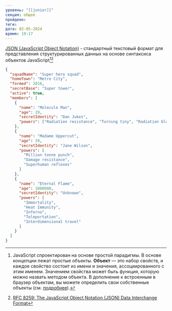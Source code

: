 ```yaml
---
уровень: "[[junior]]"
секция: общее
пройдено: 
теги: 
дата: 02-05-2024
время: 19:17
---
```

[JSON (JavaScript Object Notation)](https://developer.mozilla.org/en-US/docs/Learn/JavaScript/Objects/JSON) - стандартный текстовый формат для представления структурированных данных на основе синтаксиса объектов JavaScript[^1][^2]

```json
{
  "squadName": "Super hero squad",
  "homeTown": "Metro City",
  "formed": 2016,
  "secretBase": "Super tower",
  "active": true,
  "members": [
    {
      "name": "Molecule Man",
      "age": 29,
      "secretIdentity": "Dan Jukes",
      "powers": ["Radiation resistance", "Turning tiny", "Radiation blast"]
    },
    {
      "name": "Madame Uppercut",
      "age": 39,
      "secretIdentity": "Jane Wilson",
      "powers": [
        "Million tonne punch",
        "Damage resistance",
        "Superhuman reflexes"
      ]
    },
    {
      "name": "Eternal Flame",
      "age": 1000000,
      "secretIdentity": "Unknown",
      "powers": [
        "Immortality",
        "Heat Immunity",
        "Inferno",
        "Teleportation",
        "Interdimensional travel"
      ]
    }
  ]
}
```

[^1]: JavaScript спроектирован на основе простой парадигмы. В основе концепции лежат простые объекты. **Объект** — это набор свойств, и каждое свойство состоит из имени и значения, ассоциированного с этим именем. Значением свойства может быть функция, которую можно назвать методом объекта. В дополнение к встроенным в браузер объектам, вы можете определить свои собственные объекты (см. [подробнее](https://developer.mozilla.org/ru/docs/Web/JavaScript/Guide/Working_with_Objects)).
[^2]: [RFC 8259: The JavaScript Object Notation (JSON) Data Interchange Format](https://datatracker.ietf.org/doc/html/rfc8259)